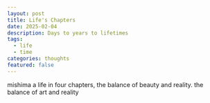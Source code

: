 ```yaml
---
layout: post
title: Life's Chapters
date: 2025-02-04
description: Days to years to lifetimes
tags:
  - life
  - time
categories: thoughts
featured: false
---
```


mishima a life in four chapters, the balance of beauty and reality. the balance of art and reality